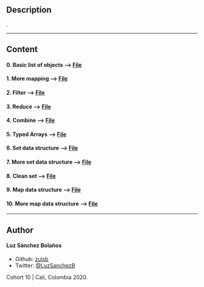 ## Description

.

---
## Content

#### 0. Basic list of objects --> [File](./0-get_list_students.js)
#### 1. More mapping --> [File](./1-get_list_student_ids.js)
#### 2. Filter --> [File](./2-get_students_by_loc.js)
#### 3. Reduce --> [File](./3-get_ids_sum.js)
#### 4. Combine --> [File](./4-update_grade_by_city.js)
#### 5. Typed Arrays --> [File](./5-typed_arrays.js)
#### 6. Set data structure --> [File](./6-set.js)
#### 7. More set data structure --> [File](./7-has_array_values.js)
#### 8. Clean set --> [File](./8-clean_set.js)
#### 9. Map data structure --> [File](./9-groceries_list.js)
#### 10. More map data structure --> [File](./10-update_uniq_items.js)

---

## Author
#### Luz Sánchez Bolaños
- Github: [zulsb](https://github.com/zulsb)
- Twitter: [@LuzSanchezB](https://twitter.com/LuzSanchezB)

Cohort 10 | Cali, Colombia 2020.